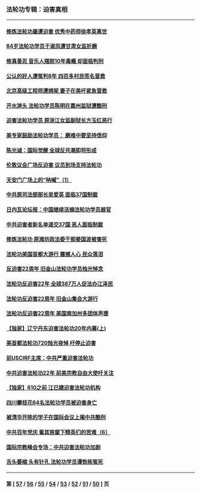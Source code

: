 ### 法轮功专辑：迫害真相
---
#### [修炼法轮功屡遭迫害 优秀中药师徐孝英离世](../../pages/nf4379/n13113852.md) 
#### [84岁法轮功学员于淑凤遭甘肃女监折磨](../../pages/nf4379/n13112426.md) 
#### [修真善忍 音乐人摆脱10年毒瘾 却面临判刑](../../pages/nf4379/n13110899.md) 
#### [公认的好人遭冤判8年 四百多村民签名营救](../../pages/nf4379/n13110666.md) 
#### [北京高级工程师遭绑架 妻子在美吁紧急营救](../../pages/nf4379/n13110809.md) 
#### [开水淋头 法轮功学员陈明在嘉州监狱遭酷刑](../../pages/nf4379/n13110233.md) 
#### [迫害法轮功学员 原浙江女监副狱长方玉红恶行](../../pages/nf4379/n13104344.md) 
#### [美专家鼓励法轮功学员： 磨难中要坚持信仰](../../pages/nf4379/n13108359.md) 
#### [陈光诚：国际觉醒 全球反共潮即将形成](../../pages/nf4379/n13108247.md) 
#### [伦敦议会广场反迫害 议员到场支持法轮功](../../pages/nf4379/n13107603.md) 
#### [天安门广场上的“呐喊”（1）](../../pages/nf4379/n13105277.md) 
#### [中共原司法部部长吴爱英 面临37国制裁](../../pages/nf4379/n13105023.md) 
#### [日内瓦论坛报：中国继续活摘法轮功学员器官](../../pages/nf4379/n13105195.md) 
#### [中共迫害者新名单递交37国 恶人面临制裁](../../pages/nf4379/n13102367.md) 
#### [修炼法轮功 原潍坊政法委干部姜国波被害死](../../pages/nf4379/n13101662.md) 
#### [法轮功美国首都大游行 震撼人心 民众落泪](../../pages/nf4379/n13097879.md) 
#### [反迫害22周年 旧金山法轮功学员烛光悼念](../../pages/nf4379/n13098161.md) 
#### [法轮功反迫害22年 全球387万人促法办江泽民](../../pages/nf4379/n13093175.md) 
#### [法轮功反迫害22周年 旧金山集会大游行](../../pages/nf4379/n13096773.md) 
#### [法轮功反迫害22周年 美国南加州多团体声援](../../pages/nf4379/n13096953.md) 
#### [【独家】辽宁丹东迫害法轮功20年内幕(上)](../../pages/nf4379/n13089103.md) 
#### [美首都法轮功720烛光夜悼 吁停止迫害](../../pages/nf4379/n13095574.md) 
#### [前USCIRF主席：中共严重迫害法轮功](../../pages/nf4379/n13093171.md) 
#### [中共迫害法轮功22年 前美宗教自由大使吁关注](../../pages/nf4379/n13092202.md) 
#### [【独家】610之前 江已建迫害法轮功机构](../../pages/nf4379/n13072624.md) 
#### [四川攀枝花64名法轮功学员被迫害身亡](../../pages/nf4379/n13088746.md) 
#### [被清华开除的学子在国际会议上揭中共酷刑](../../pages/nf4379/n13089044.md) 
#### [中共百年党庆 看其铁窗下精英们的苦难（6）](../../pages/nf4379/n13088181.md) 
#### [国际宗教峰会专场：中共迫害法轮功加剧](../../pages/nf4379/n13088279.md) 
#### [舌头萎缩 头有针孔 法轮功学员谭恢栋冤死](../../pages/nf4379/n13086928.md) 

---
#### 第 [ [57](./57.md) / [56](./56.md) / [55](./55.md) / [54](./54.md) / [53](./53.md) / [52](./52.md) / [51](./51.md) / [50](./50.md) ] 页
